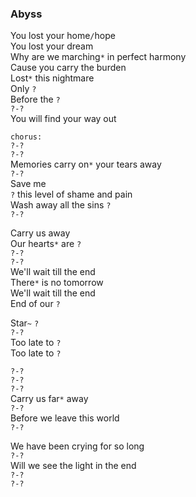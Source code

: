 ### Abyss
You lost your home`/`hope  
You lost your dream  
Why are we marching`*` in perfect harmony  
Cause you carry the burden  
Lost`*` this nightmare  
Only `?`  
Before the `?`  
`?-?`  
You will find your way out

`chorus:`  
`?-?`  
`?-?`  
Memories carry on`*` your tears away  
`?-?`  
Save me  
`?` this level of shame and pain  
Wash away all the sins `?`  
`?-?`

Carry us away  
Our hearts`*` are `?`  
`?-?`  
`?-?`  
We'll wait till the end  
There`*` is no tomorrow  
We'll wait till the end  
End of our `?`

Star`~` `?`  
`?-?`  
Too late to `?`  
Too late to `?`  

`?-?`  
`?-?`  
`?-?`  
Carry us far`*` away  
`?-?`  
Before we leave this world  
`?-?`  

We have been crying for so long  
`?-?`  
Will we see the light in the end  
`?-?`  
`?-?`
